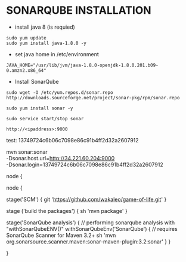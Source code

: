 # SONARQUBE INSTALLATION
* install java 8 (is requied)
```
sudo yum update
sudo yum install java-1.8.0 -y
```
* set java home in /etc/environment
```
JAVA_HOME="/usr/lib/jvm/java-1.8.0-openjdk-1.8.0.201.b09-0.amzn2.x86_64"
```
* Install SonarQube
```
sudo wget -O /etc/yum.repos.d/sonar.repo http://downloads.sourceforge.net/project/sonar-pkg/rpm/sonar.repo

sudo yum install sonar -y

sudo service start/stop sonar

http://<ipaddress>:9000
```

test: 13749724c6b06c7098e86c91b4ff2d32a2607912

mvn sonar:sonar \
  -Dsonar.host.url=http://34.221.60.204:9000 \
  -Dsonar.login=13749724c6b06c7098e86c91b4ff2d32a2607912


  node {

  node {

   stage('SCM') {
	  git 'https://github.com/wakaleo/game-of-life.git'
   }
   
   stage ('build the packages') {
	  sh 'mvn package'
   }
   
   stage('SonarQube analysis') {
    // performing sonarqube analysis with "withSonarQubeENV(<Name of Server configured in Jenkins>)"
    withSonarQubeEnv('SonarQube') {
      // requires SonarQube Scanner for Maven 3.2+
      sh 'mvn org.sonarsource.scanner.maven:sonar-maven-plugin:3.2:sonar'
    }
  }

}